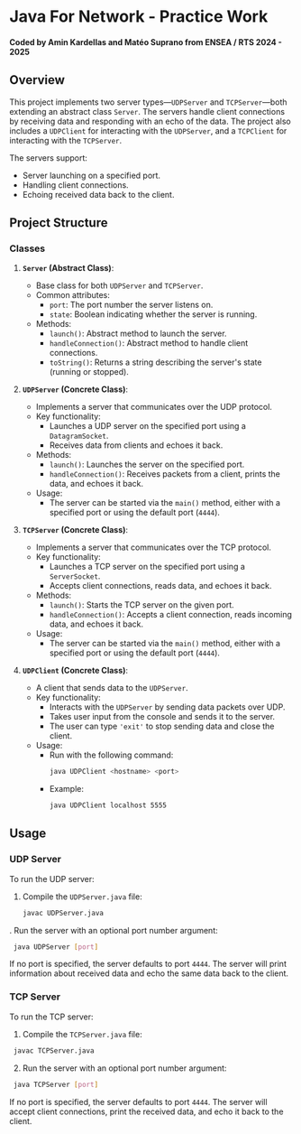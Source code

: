 # Java For Network - Practice Work
#### Coded by Amin Kardellas and Matéo Suprano from ENSEA / RTS 2024 - 2025

## Overview

This project implements two server types—`UDPServer` and `TCPServer`—both extending an abstract class `Server`. The servers handle client connections by receiving data and responding with an echo of the data. The project also includes a `UDPClient` for interacting with the `UDPServer`, and a `TCPClient` for interacting with the `TCPServer`.

The servers support:
- Server launching on a specified port.
- Handling client connections.
- Echoing received data back to the client.

## Project Structure

### Classes

1. **`Server` (Abstract Class)**:
    - Base class for both `UDPServer` and `TCPServer`.
    - Common attributes:
        - `port`: The port number the server listens on.
        - `state`: Boolean indicating whether the server is running.
    - Methods:
        - `launch()`: Abstract method to launch the server.
        - `handleConnection()`: Abstract method to handle client connections.
        - `toString()`: Returns a string describing the server's state (running or stopped).

2. **`UDPServer` (Concrete Class)**:
    - Implements a server that communicates over the UDP protocol.
    - Key functionality:
        - Launches a UDP server on the specified port using a `DatagramSocket`.
        - Receives data from clients and echoes it back.
    - Methods:
        - `launch()`: Launches the server on the specified port.
        - `handleConnection()`: Receives packets from a client, prints the data, and echoes it back.
    - Usage:
        - The server can be started via the `main()` method, either with a specified port or using the default port (`4444`).

3. **`TCPServer` (Concrete Class)**:
    - Implements a server that communicates over the TCP protocol.
    - Key functionality:
        - Launches a TCP server on the specified port using a `ServerSocket`.
        - Accepts client connections, reads data, and echoes it back.
    - Methods:
        - `launch()`: Starts the TCP server on the given port.
        - `handleConnection()`: Accepts a client connection, reads incoming data, and echoes it back.
    - Usage:
        - The server can be started via the `main()` method, either with a specified port or using the default port (`4444`).
     
4. **`UDPClient` (Concrete Class)**:
    - A client that sends data to the `UDPServer`.
    - Key functionality:
        - Interacts with the `UDPServer` by sending data packets over UDP.
        - Takes user input from the console and sends it to the server.
        - The user can type `'exit'` to stop sending data and close the client.
    - Usage:
        - Run with the following command:
          ```bash
          java UDPClient <hostname> <port>
          ```
        - Example:
          ```bash
          java UDPClient localhost 5555
          ```

## Usage

### UDP Server

To run the UDP server:

1. Compile the `UDPServer.java` file:
   ```bash
   javac UDPServer.java
   ```

. Run the server with an optional port number argument:
  ```bash
   java UDPServer [port]
   ```
If no port is specified, the server defaults to port `4444`.
The server will print information about received data and echo the same data back to the client.

### TCP Server
To run the TCP server:

1. Compile the `TCPServer.java` file:
  ```bash
   javac TCPServer.java
   ```
2. Run the server with an optional port number argument:
  ```bash
   java TCPServer [port]
   ```

If no port is specified, the server defaults to port `4444`.
The server will accept client connections, print the received data, and echo it back to the client.


